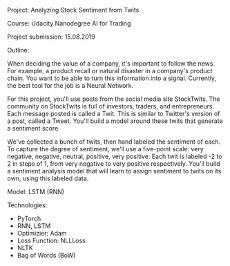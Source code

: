 Project: Analyzing Stock Sentiment from Twits

Course: Udacity Nanodegree AI for Trading

Project submission: 15.08.2019

Outline:

When deciding the value of a company, it's important to follow the news. For example, a product recall or natural disaster in a company's product chain. You want to be able to turn this information into a signal. Currently, the best tool for the job is a Neural Network.

For this project, you'll use posts from the social media site StockTwits. The community on StockTwits is full of investors, traders, and entrepreneurs. Each message posted is called a Twit. This is similar to Twitter's version of a post, called a Tweet. You'll build a model around these twits that generate a sentiment score.

We've collected a bunch of twits, then hand labeled the sentiment of each. To capture the degree of sentiment, we'll use a five-point scale: very negative, negative, neutral, positive, very positive. Each twit is labeled -2 to 2 in steps of 1, from very negative to very positive respectively. You'll build a sentiment analysis model that will learn to assign sentiment to twits on its own, using this labeled data.

Model: LSTM (RNN)

Technologies:
- PyTorch
- RNN, LSTM
- Optimizier: Adam
- Loss Function: NLLLoss
- NLTK
- Bag of Words (BoW)

